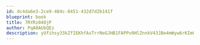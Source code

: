 ```yaml
---
id: dc4da6e3-2ce9-484c-8451-432d7d2b141f
blueprint: book
title: 7RYRz04OjP
author: PqA0AUbQEz
description: yUfihsy33kZfIEKhfAsTrrNeGJHB1FAPPv0HlZnnkV43JBe4mWyw6rKImO1ASxrjn3AuAcZjIhW7ltJgYsfUdITI7CKYuML2x7Gg
---
```

